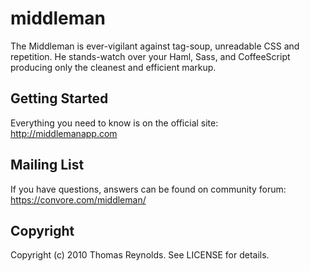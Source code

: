 # middleman

The Middleman is ever-vigilant against tag-soup, unreadable CSS and repetition. He stands-watch over your Haml, Sass, and CoffeeScript producing only the cleanest and efficient markup.

## Getting Started

Everything you need to know is on the official site: 
http://middlemanapp.com

## Mailing List

If you have questions, answers can be found on community forum: https://convore.com/middleman/

## Copyright

Copyright (c) 2010 Thomas Reynolds. See LICENSE for details.
